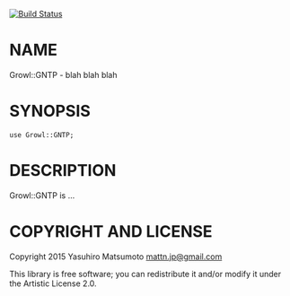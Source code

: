 [![Build Status](https://travis-ci.org/mattn/p6-Growl-GNTP.svg?branch=master)](https://travis-ci.org/mattn/p6-Growl-GNTP)

NAME
====

Growl::GNTP - blah blah blah

SYNOPSIS
========

    use Growl::GNTP;

DESCRIPTION
===========

Growl::GNTP is ...

COPYRIGHT AND LICENSE
=====================

Copyright 2015 Yasuhiro Matsumoto <mattn.jp@gmail.com>

This library is free software; you can redistribute it and/or modify it under the Artistic License 2.0.
